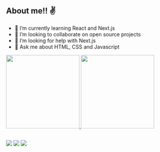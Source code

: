 ## About me!! ✌️

- 🌱 I’m currently learning React and Next.js
- 👯 I’m looking to collaborate on open source projects
- 🤔 I’m looking for help with Next.js
- 💬 Ask me about HTML, CSS and Javascript

<div>
  <a href='https://github.com/PedroHenriqueMA'>
  <img height='200' src="https://github-readme-stats.vercel.app/api?username=PedroHenriqueMA&show_icons=true&hide=contribs&include_all_commits=true&show=reviews,prs_merged&theme=catppuccin_mocha" />

  <img height='200' src='https://github-readme-stats.vercel.app/api/top-langs/?username=PedroHenriqueMA&layout=donut&theme=catppuccin_mocha' />

</div>

##

<div>
  <a href='' target='_blank'><img src='https://img.shields.io/badge/LinkedIn-0077B5?style=for-the-badge&logo=linkedin&logoColor=white' target='_balnk'/><a/>
  <a href='' target='_blank'><img src='https://img.shields.io/badge/Gmail-D14836?style=for-the-badge&logo=gmail&logoColor=white' target='_balnk'/><a/>
  <a href='' target='_blank'><img src='https://img.shields.io/badge/website-000000?style=for-the-badge&logo=About.me&logoColor=white' target='_balnk'/><a/>
  
</div>
